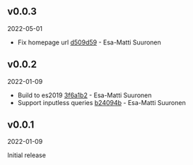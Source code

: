 ## v0.0.3

2022-05-01

-   Fix homepage url [d509d59](https://github.com/valu-digital/npm-packages/commit/d509d59) - Esa-Matti Suuronen

## v0.0.2

2022-01-09

-   Build to es2019 [3f6a1b2](https://github.com/valu-digital/npm-packages/commit/3f6a1b2) - Esa-Matti Suuronen
-   Support inputless queries [b24094b](https://github.com/valu-digital/npm-packages/commit/b24094b) - Esa-Matti Suuronen

## v0.0.1

2022-01-09

Initial release
